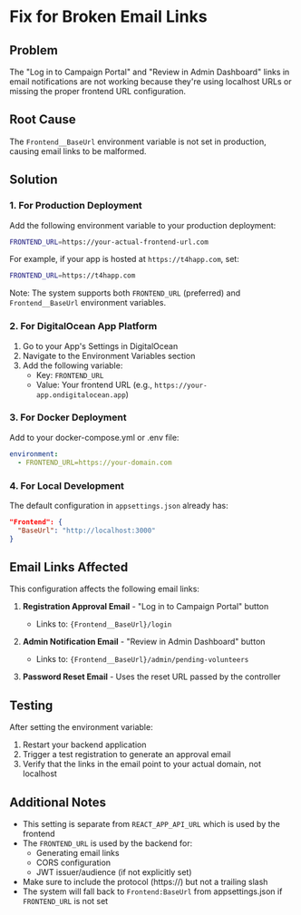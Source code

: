 # Fix for Broken Email Links

## Problem
The "Log in to Campaign Portal" and "Review in Admin Dashboard" links in email notifications are not working because they're using localhost URLs or missing the proper frontend URL configuration.

## Root Cause
The `Frontend__BaseUrl` environment variable is not set in production, causing email links to be malformed.

## Solution

### 1. For Production Deployment
Add the following environment variable to your production deployment:

```bash
FRONTEND_URL=https://your-actual-frontend-url.com
```

For example, if your app is hosted at `https://t4happ.com`, set:
```bash
FRONTEND_URL=https://t4happ.com
```

Note: The system supports both `FRONTEND_URL` (preferred) and `Frontend__BaseUrl` environment variables.

### 2. For DigitalOcean App Platform
1. Go to your App's Settings in DigitalOcean
2. Navigate to the Environment Variables section
3. Add the following variable:
   - Key: `FRONTEND_URL`
   - Value: Your frontend URL (e.g., `https://your-app.ondigitalocean.app`)

### 3. For Docker Deployment
Add to your docker-compose.yml or .env file:
```yaml
environment:
  - FRONTEND_URL=https://your-domain.com
```

### 4. For Local Development
The default configuration in `appsettings.json` already has:
```json
"Frontend": {
  "BaseUrl": "http://localhost:3000"
}
```

## Email Links Affected
This configuration affects the following email links:

1. **Registration Approval Email** - "Log in to Campaign Portal" button
   - Links to: `{Frontend__BaseUrl}/login`

2. **Admin Notification Email** - "Review in Admin Dashboard" button
   - Links to: `{Frontend__BaseUrl}/admin/pending-volunteers`

3. **Password Reset Email** - Uses the reset URL passed by the controller

## Testing
After setting the environment variable:
1. Restart your backend application
2. Trigger a test registration to generate an approval email
3. Verify that the links in the email point to your actual domain, not localhost

## Additional Notes
- This setting is separate from `REACT_APP_API_URL` which is used by the frontend
- The `FRONTEND_URL` is used by the backend for:
  - Generating email links
  - CORS configuration
  - JWT issuer/audience (if not explicitly set)
- Make sure to include the protocol (https://) but not a trailing slash
- The system will fall back to `Frontend:BaseUrl` from appsettings.json if `FRONTEND_URL` is not set
